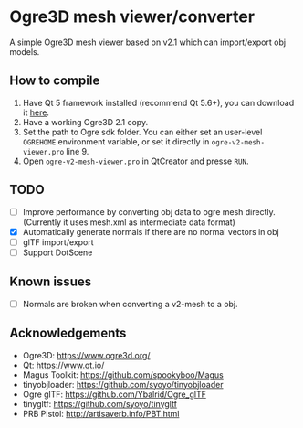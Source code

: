 # Ogre3D mesh viewer/converter

A simple Ogre3D mesh viewer based on v2.1 which can import/export obj models.

## How to compile

1. Have Qt 5 framework installed (recommend Qt 5.6+), you can download it [here][0].
2. Have a working Ogre3D 2.1 copy.
3. Set the path to Ogre sdk folder. You can either set an user-level `OGREHOME` environment variable, or set it directly in `ogre-v2-mesh-viewer.pro` line 9.
4. Open `ogre-v2-mesh-viewer.pro` in QtCreator and presse `RUN`.

## TODO

- [ ] Improve performance by converting obj data to ogre mesh directly. (Currently it uses mesh.xml as intermediate data format)
- [x] Automatically generate normals if there are no normal vectors in obj
- [ ] glTF import/export
- [ ] Support DotScene

[0]: https://www.qt.io/download-qt-installer "Qt download"

## Known issues

- [ ] Normals are broken when converting a v2-mesh to a obj.

## Acknowledgements

- Ogre3D: <https://www.ogre3d.org/>
- Qt: <https://www.qt.io/>
- Magus Toolkit: <https://github.com/spookyboo/Magus>
- tinyobjloader: <https://github.com/syoyo/tinyobjloader>
- Ogre glTF: <https://github.com/Ybalrid/Ogre_glTF>
- tinygltf: <https://github.com/syoyo/tinygltf>
- PRB Pistol: <http://artisaverb.info/PBT.html>
